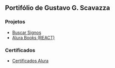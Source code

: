 ## Portifólio de Gustavo G. Scavazza
### Projetos
* [Buscar Signos](signos/)
* [Alura Books (REACT)](alura-books/)

### Certificados
* [Certificados Alura](certificados/Alura/)